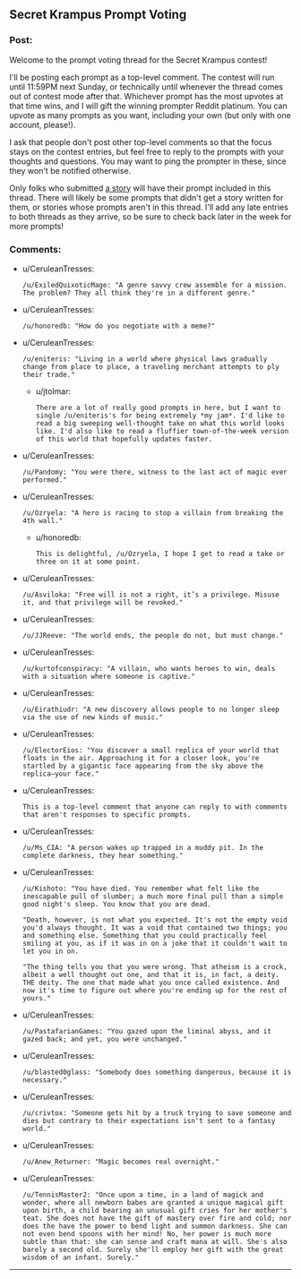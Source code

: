 ## Secret Krampus Prompt Voting

### Post:

Welcome to the prompt voting thread for the Secret Krampus contest! 

I'll be posting each prompt as a top-level comment. The contest will run until 11:59PM next Sunday, or technically until whenever the thread comes out of contest mode after that. Whichever prompt has the most upvotes at that time wins, and I will gift the winning prompter Reddit platinum. You can upvote as many prompts as you want, including your own (but only with one account, please!).

I ask that people don't post other top-level comments so that the focus stays on the contest entries, but feel free to reply to the prompts with your thoughts and questions. You may want to ping the prompter in these, since they won't be notified otherwise.

Only folks who submitted [a story](https://www.reddit.com/r/rational/comments/jduvv6/secret_krampus_story_voting/) will have their prompt included in this thread. There will likely be some prompts that didn't get a story written for them, or stories whose prompts aren't in this thread. I'll add any late entries to both threads as they arrive, so be sure to check back later in the week for more prompts!

### Comments:

- u/CeruleanTresses:
  ```
  /u/ExiledQuixoticMage: "A genre savvy crew assemble for a mission. The problem? They all think they're in a different genre."
  ```

- u/CeruleanTresses:
  ```
  /u/honoredb: "How do you negotiate with a meme?"
  ```

- u/CeruleanTresses:
  ```
  /u/eniteris: "Living in a world where physical laws gradually change from place to place, a traveling merchant attempts to ply their trade."
  ```

  - u/jtolmar:
    ```
    There are a lot of really good prompts in here, but I want to single /u/eniteris's for being extremely *my jam*. I'd like to read a big sweeping well-thought take on what this world looks like. I'd also like to read a fluffier town-of-the-week version of this world that hopefully updates faster.
    ```

- u/CeruleanTresses:
  ```
  /u/Pandomy: "You were there, witness to the last act of magic ever performed."
  ```

- u/CeruleanTresses:
  ```
  /u/Ozryela: "A hero is racing to stop a villain from breaking the 4th wall."
  ```

  - u/honoredb:
    ```
    This is delightful, /u/Ozryela, I hope I get to read a take or three on it at some point.
    ```

- u/CeruleanTresses:
  ```
  /u/Asviloka: "Free will is not a right, it’s a privilege. Misuse it, and that privilege will be revoked."
  ```

- u/CeruleanTresses:
  ```
  /u/JJReeve: "The world ends, the people do not, but must change."
  ```

- u/CeruleanTresses:
  ```
  /u/kurtofconspiracy: "A villain, who wants heroes to win, deals with a situation where someone is captive."
  ```

- u/CeruleanTresses:
  ```
  /u/Eirathiudr: "A new discovery allows people to no longer sleep via the use of new kinds of music."
  ```

- u/CeruleanTresses:
  ```
  /u/ElectorEios: "You discover a small replica of your world that floats in the air. Approaching it for a closer look, you're startled by a gigantic face appearing from the sky above the replica—your face."
  ```

- u/CeruleanTresses:
  ```
  This is a top-level comment that anyone can reply to with comments that aren't responses to specific prompts.
  ```

- u/CeruleanTresses:
  ```
  /u/Ms_CIA: "A person wakes up trapped in a muddy pit. In the complete darkness, they hear something."
  ```

- u/CeruleanTresses:
  ```
  /u/Kishoto: "You have died. You remember what felt like the inescapable pull of slumber; a much more final pull than a simple good night's sleep. You know that you are dead.

  "Death, however, is not what you expected. It's not the empty void you'd always thought. It was a void that contained two things; you and something else. Something that you could practically feel smiling at you, as if it was in on a joke that it couldn't wait to let you in on.

  "The thing tells you that you were wrong. That atheism is a crock, albeit a well thought out one, and that it is, in fact, a deity. THE deity. The one that made what you once called existence. And now it's time to figure out where you're ending up for the rest of yours."
  ```

- u/CeruleanTresses:
  ```
  /u/PastafarianGames: "You gazed upon the liminal abyss, and it gazed back; and yet, you were unchanged."
  ```

- u/CeruleanTresses:
  ```
  /u/blasted0glass: "Somebody does something dangerous, because it is necessary."
  ```

- u/CeruleanTresses:
  ```
  /u/crivtox: "Someone gets hit by a truck trying to save someone and dies but contrary to their expectations isn't sent to a fantasy world."
  ```

- u/CeruleanTresses:
  ```
  /u/Anew_Returner: "Magic becomes real overnight."
  ```

- u/CeruleanTresses:
  ```
  /u/TennisMaster2: "Once upon a time, in a land of magick and wonder, where all newborn babes are granted a unique magical gift upon birth, a child bearing an unusual gift cries for her mother's teat. She does not have the gift of mastery over fire and cold; nor does the have the power to bend light and summon darkness. She can not even bend spoons with her mind! No, her power is much more subtle than that: she can sense and craft mana at will. She's also barely a second old. Surely she'll employ her gift with the great wisdom of an infant. Surely."
  ```

---

